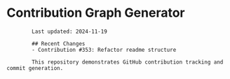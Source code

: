 # Contribution Graph Generator
            
            Last updated: 2024-11-19
            
            ## Recent Changes
            - Contribution #353: Refactor readme structure
            
            This repository demonstrates GitHub contribution tracking and commit generation.
        